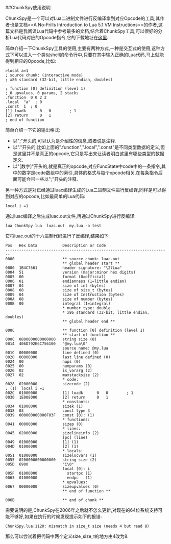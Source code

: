 ##ChunkSpy使用说明

ChunkSpy是一个可以对Lua二进制文件进行反编译拿到对应Opcode的工具,其作者也是文档<<A No-Frills Introduction to Lua 5.1 VM Instructions>>的作者,这篇文档是我阅读Lua代码中参考最多的文档,结合着ChunkSpy工具,可以很好的分析Lua代码对应的Opcode指令,它的下载地址在[这里](http://chunkspy.luaforge.net/).

简单介绍一下ChunkSpy工具的使用,主要有两种方式,一种是交互式的使用,这种方式下可以进入一个类似shell的命令行中,只要在其中输入正确的Lua代码,马上就能得到相应的Opcode,比如:

	>local a=1
	; source chunk: (interactive mode)
	; x86 standard (32-bit, little endian, doubles)
	
	; function [0] definition (level 1)
	; 0 upvalues, 0 params, 2 stacks
	.function  0 0 2 2
	.local  "a"  ; 0
	.const  1  ; 0
	[1] loadk      0   0        ; 1
	[2] return     0   1      
	; end of function
	
简单介绍一下它的输出格式:

* 以";"开头的,可以认为是介绍性的信息,或者说是注释.
* 以"."开头的,比如上面的".function",".local",".const"是不同类型数据的定义,但是这里并不是真正的opcode,它只是写出来让读者明白这里有哪些类型的数据定义.
* 以"[数字]"开头的,就是真正的opcode,对应FuncState中code中的一条指令,其中的数字是code数组中的索引,具体的格式与每个opcode相关,在每条指令后面可能会带一些以";"开头的注释.

另一种方式是对已经通过luac编译生成的Lua二进制文件进行反编译,同样是可以得到对应的opcode,比如最简单的Lua代码:

	local i =1

通过luac编译之后生成luac.out文件,再通过ChunkSpy进行反编译:

	lua ChunkSpy.lua  luac.out  my.lua -o test

它将luac.out的十六进制代码进行了反编译,结果如下:

	Pos   Hex Data           Description or Code
	------------------------------------------------------------------------
	0000                     ** source chunk: luac.out
	                         ** global header start **
	0000  1B4C7561           header signature: "\27Lua"
	0004  51                 version (major:minor hex digits)
	0005  00                 format (0=official)
	0006  01                 endianness (1=little endian)
	0007  04                 size of int (bytes)
	0008  08                 size of size_t (bytes)
	0009  04                 size of Instruction (bytes)
	000A  08                 size of number (bytes)
	000B  00                 integral (1=integral)
	                         * number type: double
	                         * x86 standard (32-bit, little endian, doubles)
	                         ** global header end **
	                         
	000C                     ** function [0] definition (level 1)
	                         ** start of function **
	000C  0800000000000000   string size (8)
	0014  406D792E6C756100   "@my.lua\0"
	                         source name: @my.lua
	001C  00000000           line defined (0)
	0020  00000000           last line defined (0)
	0024  00                 nups (0)
	0025  00                 numparams (0)
	0026  02                 is_vararg (2)
	0027  02                 maxstacksize (2)
	                         * code:
	0028  02000000           sizecode (2)
	; (1)  local i =1
	002C  01000000           [1] loadk      0   0        ; 1
	0030  1E008000           [2] return     0   1      
	                         * constants:
	0034  01000000           sizek (1)
	0038  03                 const type 3
	0039  000000000000F03F   const [0]: (1)
	                         * functions:
	0041  00000000           sizep (0)
	                         * lines:
	0045  02000000           sizelineinfo (2)
	                         [pc] (line)
	0049  01000000           [1] (1)
	004D  01000000           [2] (1)
	                         * locals:
	0051  01000000           sizelocvars (1)
	0055  0200000000000000   string size (2)
	005D  6900               "i\0"
	                         local [0]: i
	005F  01000000             startpc (1)
	0063  01000000             endpc   (1)
	                         * upvalues:
	0067  00000000           sizeupvalues (0)
	                         ** end of function **
	
	006B                     ** end of chunk **

需要说明的是,ChunkSpy在2006年之后就不怎么更新,对现在的64位系统支持可能不够好,如果在执行的时候发现提示如下的报错:

	ChunkSpy.lua:1120: mismatch in size_t size (needs 4 but read 8)

那么可以尝试着把代码中两个定义size_size_t的地方由4改为8.



    





    









